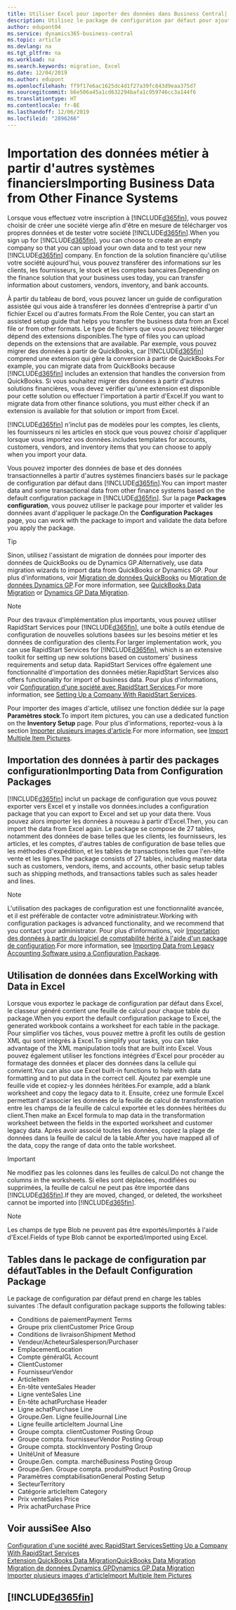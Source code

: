 ```yaml
---
title: Utiliser Excel pour importer des données dans Business Central| Microsoft Docs
description: Utilisez le package de configuration par défaut pour ajouter des données client dans Excel et les importer ensuite dans Business Central.
author: edupont04
ms.service: dynamics365-business-central
ms.topic: article
ms.devlang: na
ms.tgt_pltfrm: na
ms.workload: na
ms.search.keywords: migration, Excel
ms.date: 12/04/2019
ms.author: edupont
ms.openlocfilehash: ff9f17e6ac1625dc4d1f27a39fc843d9eaa375d7
ms.sourcegitcommit: b6e506a45a1cd632294bafa1c959746cc3a144f6
ms.translationtype: HT
ms.contentlocale: fr-BE
ms.lasthandoff: 12/06/2019
ms.locfileid: "2896266"
---
```

# <a name="importing-business-data-from-other-finance-systems"></a><span data-ttu-id="b6fc5-103">Importation des données métier à partir d'autres systèmes financiers</span><span class="sxs-lookup"><span data-stu-id="b6fc5-103">Importing Business Data from Other Finance Systems</span></span>
<span data-ttu-id="b6fc5-104">Lorsque vous effectuez votre inscription à [!INCLUDE[d365fin](includes/d365fin_md.md)], vous pouvez choisir de créer une société vierge afin d'être en mesure de télécharger vos propres données et de tester votre société [!INCLUDE[d365fin](includes/d365fin_md.md)].</span><span class="sxs-lookup"><span data-stu-id="b6fc5-104">When you sign up for [!INCLUDE[d365fin](includes/d365fin_md.md)], you can choose to create an empty company so that you can upload your own data and to test your new [!INCLUDE[d365fin](includes/d365fin_md.md)] company.</span></span> <span data-ttu-id="b6fc5-105">En fonction de la solution financière qu'utilise votre société aujourd'hui, vous pouvez transférer des informations sur les clients, les fournisseurs, le stock et les comptes bancaires.</span><span class="sxs-lookup"><span data-stu-id="b6fc5-105">Depending on the finance solution that your business uses today, you can transfer information about customers, vendors, inventory, and bank accounts.</span></span>  

<span data-ttu-id="b6fc5-106">À partir du tableau de bord, vous pouvez lancer un guide de configuration assistée qui vous aide à transférer les données d'entreprise à partir d'un fichier Excel ou d'autres formats.</span><span class="sxs-lookup"><span data-stu-id="b6fc5-106">From the Role Center, you can start an assisted setup guide that helps you transfer the business data from an Excel file or from other formats.</span></span> <span data-ttu-id="b6fc5-107">Le type de fichiers que vous pouvez télécharger dépend des extensions disponibles.</span><span class="sxs-lookup"><span data-stu-id="b6fc5-107">The type of files you can upload depends on the extensions that are available.</span></span> <span data-ttu-id="b6fc5-108">Par exemple, vous pouvez migrer des données à partir de QuickBooks, car [!INCLUDE[d365fin](includes/d365fin_md.md)] comprend une extension qui gère la conversion à partir de QuickBooks.</span><span class="sxs-lookup"><span data-stu-id="b6fc5-108">For example, you can migrate data from QuickBooks because [!INCLUDE[d365fin](includes/d365fin_md.md)] includes an extension that handles the conversion from QuickBooks.</span></span> <span data-ttu-id="b6fc5-109">Si vous souhaitez migrer des données à partir d'autres solutions financières, vous devez vérifier qu'une extension est disponible pour cette solution ou effectuer l'importation à partir d'Excel.</span><span class="sxs-lookup"><span data-stu-id="b6fc5-109">If you want to migrate data from other finance solutions, you must either check if an extension is available for that solution or import from Excel.</span></span>  

[!INCLUDE[d365fin](includes/d365fin_md.md)] <span data-ttu-id="b6fc5-110">n'inclut pas de modèles pour les comptes, les clients, les fournisseurs ni les articles en stock que vous pouvez choisir d'appliquer lorsque vous importez vos données.</span><span class="sxs-lookup"><span data-stu-id="b6fc5-110">includes templates for accounts, customers, vendors, and inventory items that you can choose to apply when you import your data.</span></span>

<span data-ttu-id="b6fc5-111">Vous pouvez importer des données de base et des données transactionnelles à partir d'autres systèmes financiers basés sur le package de configuration par défaut dans [!INCLUDE[d365fin](includes/d365fin_md.md)].</span><span class="sxs-lookup"><span data-stu-id="b6fc5-111">You can import master data and some transactional data from other finance systems based on the default configuration package in [!INCLUDE[d365fin](includes/d365fin_md.md)].</span></span> <span data-ttu-id="b6fc5-112">Sur la page **Packages configuration**, vous pouvez utiliser le package pour importer et valider les données avant d'appliquer le package.</span><span class="sxs-lookup"><span data-stu-id="b6fc5-112">On the **Configuration Packages** page, you can work with the package to import and validate the data before you apply the package.</span></span>  

> [!TIP]  
> <span data-ttu-id="b6fc5-113">Sinon, utilisez l'assistant de migration de données pour importer des données de QuickBooks ou de Dynamics GP.</span><span class="sxs-lookup"><span data-stu-id="b6fc5-113">Alternatively, use data migration wizards to import data from QuickBooks or Dynamics GP.</span></span> <span data-ttu-id="b6fc5-114">Pour plus d'informations, voir [Migration de données QuickBooks](ui-extensions-quickbooks-data-migration.md) ou [Migration de données Dynamics GP](ui-extensions-dynamicsgp-data-migration.md).</span><span class="sxs-lookup"><span data-stu-id="b6fc5-114">For more information, see [QuickBooks Data Migration](ui-extensions-quickbooks-data-migration.md) or [Dynamics GP Data Migration](ui-extensions-dynamicsgp-data-migration.md).</span></span>

> [!NOTE]  
> <span data-ttu-id="b6fc5-115">Pour des travaux d'implémentation plus importants, vous pouvez utiliser RapidStart Services pour [!INCLUDE[d365fin](includes/d365fin_md.md)], une boîte à outils étendue de configuration de nouvelles solutions basées sur les besoins métier et les données de configuration des clients.</span><span class="sxs-lookup"><span data-stu-id="b6fc5-115">For larger implementation work, you can use RapidStart Services for [!INCLUDE[d365fin](includes/d365fin_md.md)], which is an extensive toolkit for setting up new solutions based on customers' business requirements and setup data.</span></span> <span data-ttu-id="b6fc5-116">RapidStart Services offre également une fonctionnalité d'importation des données métier.</span><span class="sxs-lookup"><span data-stu-id="b6fc5-116">RapidStart Services also offers functionality for import of business data.</span></span> <span data-ttu-id="b6fc5-117">Pour plus d'informations, voir [Configuration d'une société avec RapidStart Services](admin-set-up-a-company-with-rapidstart.md).</span><span class="sxs-lookup"><span data-stu-id="b6fc5-117">For more information, see [Setting Up a Company With RapidStart Services](admin-set-up-a-company-with-rapidstart.md).</span></span>

<span data-ttu-id="b6fc5-118">Pour importer des images d'article, utilisez une fonction dédiée sur la page **Paramètres stock**.</span><span class="sxs-lookup"><span data-stu-id="b6fc5-118">To import item pictures, you can use a dedicated function on the **Inventory Setup** page.</span></span> <span data-ttu-id="b6fc5-119">Pour plus d'informations, reportez-vous à la section [Importer plusieurs images d'article](inventory-how-import-item-pictures.md).</span><span class="sxs-lookup"><span data-stu-id="b6fc5-119">For more information, see [Import Multiple Item Pictures](inventory-how-import-item-pictures.md).</span></span>

## <a name="importing-data-from-configuration-packages"></a><span data-ttu-id="b6fc5-120">Importation des données à partir des packages configuration</span><span class="sxs-lookup"><span data-stu-id="b6fc5-120">Importing Data from Configuration Packages</span></span>
[!INCLUDE[d365fin](includes/d365fin_md.md)] <span data-ttu-id="b6fc5-121">inclut un package de configuration que vous pouvez exporter vers Excel et y installe vos données.</span><span class="sxs-lookup"><span data-stu-id="b6fc5-121">includes a configuration package that you can export to Excel and set up your data there.</span></span> <span data-ttu-id="b6fc5-122">Vous pouvez alors importer les données à nouveau à partir d'Excel.</span><span class="sxs-lookup"><span data-stu-id="b6fc5-122">Then, you can import the data from Excel again.</span></span> <span data-ttu-id="b6fc5-123">Le package se compose de 27 tables, notamment des données de base telles que les clients, les fournisseurs, les articles, et les comptes, d'autres tables de configuration de base telles que les méthodes d'expédition, et les tables de transactions telles que l'en-tête vente et les lignes.</span><span class="sxs-lookup"><span data-stu-id="b6fc5-123">The package consists of 27 tables, including master data such as customers, vendors, items, and accounts, other basic setup tables such as shipping methods, and transactions tables such as sales header and lines.</span></span>  

> [!NOTE]  
>   <span data-ttu-id="b6fc5-124">L'utilisation des packages de configuration est une fonctionnalité avancée, et il est préférable de contacter votre administrateur.</span><span class="sxs-lookup"><span data-stu-id="b6fc5-124">Working with configuration packages is advanced functionality, and we recommend that you contact your administrator.</span></span> <span data-ttu-id="b6fc5-125">Pour plus d'informations, voir [Importation des données à partir du logiciel de comptabilité hérité à l'aide d'un package de configuration](across-import-data-configuration-packages.md).</span><span class="sxs-lookup"><span data-stu-id="b6fc5-125">For more information, see [Importing Data from Legacy Accounting Software using a Configuration Package](across-import-data-configuration-packages.md).</span></span>

## <a name="working-with-data-in-excel"></a><span data-ttu-id="b6fc5-126">Utilisation de données dans Excel</span><span class="sxs-lookup"><span data-stu-id="b6fc5-126">Working with Data in Excel</span></span>
<span data-ttu-id="b6fc5-127">Lorsque vous exportez le package de configuration par défaut dans Excel, le classeur généré contient une feuille de calcul pour chaque table du package.</span><span class="sxs-lookup"><span data-stu-id="b6fc5-127">When you export the default configuration package to Excel, the generated workbook contains a worksheet for each table in the package.</span></span> <span data-ttu-id="b6fc5-128">Pour simplifier vos tâches, vous pouvez mettre à profit les outils de gestion XML qui sont intégrés à Excel.</span><span class="sxs-lookup"><span data-stu-id="b6fc5-128">To simplify your tasks, you can take advantage of the XML manipulation tools that are built into Excel.</span></span> <span data-ttu-id="b6fc5-129">Vous pouvez également utiliser les fonctions intégrées d'Excel pour procéder au formatage des données et placer des données dans la cellule qui convient.</span><span class="sxs-lookup"><span data-stu-id="b6fc5-129">You can also use Excel built-in functions to help with data formatting and to put data in the correct cell.</span></span> <span data-ttu-id="b6fc5-130">Ajoutez par exemple une feuille vide et copiez-y les données héritées.</span><span class="sxs-lookup"><span data-stu-id="b6fc5-130">For example, add a blank worksheet and copy the legacy data to it.</span></span> <span data-ttu-id="b6fc5-131">Ensuite, créez une formule Excel permettant d'associer les données de la feuille de calcul de transformation entre les champs de la feuille de calcul exportée et les données héritées du client.</span><span class="sxs-lookup"><span data-stu-id="b6fc5-131">Then make an Excel formula to map data in the transformation worksheet between the fields in the exported worksheet and customer legacy data.</span></span> <span data-ttu-id="b6fc5-132">Après avoir associé toutes les données, copiez la plage de données dans la feuille de calcul de la table.</span><span class="sxs-lookup"><span data-stu-id="b6fc5-132">After you have mapped all of the data, copy the range of data onto the table worksheet.</span></span>  

> [!IMPORTANT]  
>  <span data-ttu-id="b6fc5-133">Ne modifiez pas les colonnes dans les feuilles de calcul.</span><span class="sxs-lookup"><span data-stu-id="b6fc5-133">Do not change the columns in the worksheets.</span></span> <span data-ttu-id="b6fc5-134">Si elles sont déplacées, modifiées ou supprimées, la feuille de calcul ne peut pas être importée dans [!INCLUDE[d365fin](includes/d365fin_md.md)].</span><span class="sxs-lookup"><span data-stu-id="b6fc5-134">If they are moved, changed, or deleted, the worksheet cannot be imported into [!INCLUDE[d365fin](includes/d365fin_md.md)].</span></span>

> [!NOTE]
> <span data-ttu-id="b6fc5-135">Les champs de type Blob ne peuvent pas être exportés/importés à l'aide d'Excel.</span><span class="sxs-lookup"><span data-stu-id="b6fc5-135">Fields of type Blob cannot be exported/imported using Excel.</span></span>

## <a name="tables-in-the-default-configuration-package"></a><span data-ttu-id="b6fc5-136">Tables dans le package de configuration par défaut</span><span class="sxs-lookup"><span data-stu-id="b6fc5-136">Tables in the Default Configuration Package</span></span>
<span data-ttu-id="b6fc5-137">Le package de configuration par défaut prend en charge les tables suivantes :</span><span class="sxs-lookup"><span data-stu-id="b6fc5-137">The default configuration package supports the following tables:</span></span>

-   <span data-ttu-id="b6fc5-138">Conditions de paiement</span><span class="sxs-lookup"><span data-stu-id="b6fc5-138">Payment Terms</span></span>
-   <span data-ttu-id="b6fc5-139">Groupe prix client</span><span class="sxs-lookup"><span data-stu-id="b6fc5-139">Customer Price Group</span></span>
-   <span data-ttu-id="b6fc5-140">Conditions de livraison</span><span class="sxs-lookup"><span data-stu-id="b6fc5-140">Shipment Method</span></span>
-   <span data-ttu-id="b6fc5-141">Vendeur/Acheteur</span><span class="sxs-lookup"><span data-stu-id="b6fc5-141">Salesperson/Purchaser</span></span>
-   <span data-ttu-id="b6fc5-142">Emplacement</span><span class="sxs-lookup"><span data-stu-id="b6fc5-142">Location</span></span>
-   <span data-ttu-id="b6fc5-143">Compte général</span><span class="sxs-lookup"><span data-stu-id="b6fc5-143">GL Account</span></span>
-   <span data-ttu-id="b6fc5-144">Client</span><span class="sxs-lookup"><span data-stu-id="b6fc5-144">Customer</span></span>
-   <span data-ttu-id="b6fc5-145">Fournisseur</span><span class="sxs-lookup"><span data-stu-id="b6fc5-145">Vendor</span></span>
-   <span data-ttu-id="b6fc5-146">Article</span><span class="sxs-lookup"><span data-stu-id="b6fc5-146">Item</span></span>
-   <span data-ttu-id="b6fc5-147">En-tête vente</span><span class="sxs-lookup"><span data-stu-id="b6fc5-147">Sales Header</span></span>
-   <span data-ttu-id="b6fc5-148">Ligne vente</span><span class="sxs-lookup"><span data-stu-id="b6fc5-148">Sales Line</span></span>
-   <span data-ttu-id="b6fc5-149">En-tête achat</span><span class="sxs-lookup"><span data-stu-id="b6fc5-149">Purchase Header</span></span>
-   <span data-ttu-id="b6fc5-150">Ligne achat</span><span class="sxs-lookup"><span data-stu-id="b6fc5-150">Purchase Line</span></span>
-   <span data-ttu-id="b6fc5-151">Groupe.</span><span class="sxs-lookup"><span data-stu-id="b6fc5-151">Gen.</span></span> <span data-ttu-id="b6fc5-152">Ligne feuille</span><span class="sxs-lookup"><span data-stu-id="b6fc5-152">Journal Line</span></span>
-   <span data-ttu-id="b6fc5-153">Ligne feuille article</span><span class="sxs-lookup"><span data-stu-id="b6fc5-153">Item Journal Line</span></span>
-   <span data-ttu-id="b6fc5-154">Groupe compta. client</span><span class="sxs-lookup"><span data-stu-id="b6fc5-154">Customer Posting Group</span></span>
-   <span data-ttu-id="b6fc5-155">Groupe compta. fournisseur</span><span class="sxs-lookup"><span data-stu-id="b6fc5-155">Vendor Posting Group</span></span>
-   <span data-ttu-id="b6fc5-156">Groupe compta. stock</span><span class="sxs-lookup"><span data-stu-id="b6fc5-156">Inventory Posting Group</span></span>
-   <span data-ttu-id="b6fc5-157">Unité</span><span class="sxs-lookup"><span data-stu-id="b6fc5-157">Unit of Measure</span></span>
-   <span data-ttu-id="b6fc5-158">Groupe.</span><span class="sxs-lookup"><span data-stu-id="b6fc5-158">Gen.</span></span> <span data-ttu-id="b6fc5-159">compta. marché</span><span class="sxs-lookup"><span data-stu-id="b6fc5-159">Business Posting Group</span></span>
-   <span data-ttu-id="b6fc5-160">Groupe.</span><span class="sxs-lookup"><span data-stu-id="b6fc5-160">Gen.</span></span> <span data-ttu-id="b6fc5-161">Groupe compta. produit</span><span class="sxs-lookup"><span data-stu-id="b6fc5-161">Product Posting Group</span></span>
-   <span data-ttu-id="b6fc5-162">Paramètres comptabilisation</span><span class="sxs-lookup"><span data-stu-id="b6fc5-162">General Posting Setup</span></span>
-   <span data-ttu-id="b6fc5-163">Secteur</span><span class="sxs-lookup"><span data-stu-id="b6fc5-163">Territory</span></span>
-   <span data-ttu-id="b6fc5-164">Catégorie article</span><span class="sxs-lookup"><span data-stu-id="b6fc5-164">Item Category</span></span>
-   <span data-ttu-id="b6fc5-165">Prix vente</span><span class="sxs-lookup"><span data-stu-id="b6fc5-165">Sales Price</span></span>
-   <span data-ttu-id="b6fc5-166">Prix achat</span><span class="sxs-lookup"><span data-stu-id="b6fc5-166">Purchase Price</span></span>

## <a name="see-also"></a><span data-ttu-id="b6fc5-167">Voir aussi</span><span class="sxs-lookup"><span data-stu-id="b6fc5-167">See Also</span></span>
[<span data-ttu-id="b6fc5-168">Configuration d'une société avec RapidStart Services</span><span class="sxs-lookup"><span data-stu-id="b6fc5-168">Setting Up a Company With RapidStart Services</span></span>](admin-set-up-a-company-with-rapidstart.md)  
[<span data-ttu-id="b6fc5-169">Extension QuickBooks Data Migration</span><span class="sxs-lookup"><span data-stu-id="b6fc5-169">QuickBooks Data Migration</span></span>](ui-extensions-quickbooks-data-migration.md)  
[<span data-ttu-id="b6fc5-170">Migration de données Dynamics GP</span><span class="sxs-lookup"><span data-stu-id="b6fc5-170">Dynamics GP Data Migration</span></span>](ui-extensions-dynamicsgp-data-migration.md)  
[<span data-ttu-id="b6fc5-171">Importer plusieurs images d'article</span><span class="sxs-lookup"><span data-stu-id="b6fc5-171">Import Multiple Item Pictures</span></span>](inventory-how-import-item-pictures.md)

## [!INCLUDE[d365fin](includes/free_trial_md.md)]  
